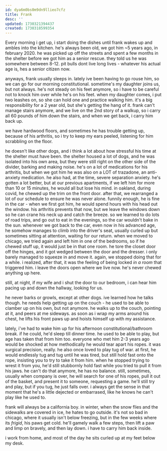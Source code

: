 ```yaml
---
id: dya6m0bs0m9dn9llieo7cfz
title: Frank
desc: ''
updated: 1730321394437
created: 1730318599354
---
```


Every morning i get up, i start doing the dishes until frank wakes up and ambles into the kitchen. he's always been old, we got him ~5 years ago, in february 2020. he was picked up off the streets and spent a few months in the shelter before we got him as a senior rescue. they told us he was somewhere between 8-12. pit bulls dont live long lives - whatever his actual age is, hes a senior citizen now.

anyways, frank usually sleeps in. lately ive been having to go rouse him, so we can go for our morning constitutional. sometime's my daughter joins us, but not always. he's not steady on his feet anymore, so i have to be careful not to knock him over while he's on his feet. when my daughter comes, i put two leashes on, so she can hold one and practice walking him. it's a big responsibility for a 2 year old, but she's getting the hang of it. frank can't manage stairs anymore, and we live on the 2nd story of a walkup, so i carry all 60 pounds of him down the stairs, and when we get back, i carry him back up.

we have hardwood floors, and sometimes he has trouble getting up, because of his arthritis, so i try to keep my ears peeled, listening for him scrabbling on the floor.

he doesn't like other dogs, and i think a lot about how stressful his time at the shelter must have been. the shelter housed a lot of dogs, and he was isolated into his own area, but they were still right on the other side of the divider, barking and making noise. he's on a lot of medications for his arthritis, but when we got him he was also on a LOT of trazadone, an anti-anxiety medication. he also had, at the time, severe separation anxiety. he's gotten a lot better, but at our previous apartments, if we left him for more than 10 or 15 minutes, he would all but lose his mind. in oakland, during covid, he chewed up the trim on the front door. after that, we rearranged a lot of our schedule to ensure he was never alone. funnily enough, he is fine in the car - when we first got him, he would spend hours with his head out the window. his arthritis prevents that now, but we leave the windows down so he can crane his neck up and catch the breeze. so we learned to do lots of road trips, and go out to eat in the evenings, so the car wouldn't bake in the sun. whenever we got back to the car, even now in his advanced age, he somehow manages to climb into the driver's seat, usually curled up but sometimes sitting at attention, waiting for our return. when we moved to chicago, we tried again and left him in one of the bedrooms, so if he chewed stuff up, it would just be in that one room. he tore the closet door off the hinges, and it got wedged between the door and the dresser. i only barely managed to squeeze in and move it. again, we stopped doing that for a while. i realized, after that, it was the feeling of being locked *in a room* that triggered him. i leave the doors open where we live now. he's never chewed anything up here.

still, at night, if my wife and i shut the door to our bedroom, i can hear him pacing up and down the hallway, looking for us.

he never barks or growls, except at other dogs. ive learned how he talks though. he needs help getting up on the couch - he used to be able to clamber up on his own, but not anymore. he walks up to the couch, pointing at it, and peers at me sideways. as soon as i wrap my arms around his chest, he lifts his front paws up and hoists himself up with my assistance.

lately, i've had to wake him up for his afternoon constitutional/bathroom break. if he could, he'd sleep till dinner time. he used to be able to play, but age has taken that from him too. everyone who met him 2-3 years ago would be shocked at how methodically he would tear apart his ropes. it was surgical precision, really. he also once loved to play tug of war. at first, he would endlessly tug and tug until he was tired, but still hold fast onto the rope, insisting you to try to take it from him. when he stopped trying to wrest it from you, he'd still stubbornly hold fast while you tried to pull it from his jaws. he can't do that anymore, he has no balance. still, sometimes, usually when company is over, he will search for one of his ropes, pull it out of the basket, and present it to someone, requesting a game. he'll still try and play, but if you tug, he just falls over. i always get the sense in that moment that he's a little dejected or embarrased, like he knows he can't play like he used to.

frank will always be a california boy. in winter, when the snow flies and the sidewalks are covered in ice, he hates to go outside. it's not so bad in chicago, where it usually isn't below freezing, but in the few weeks where its *frigid*, his paws get cold. he'll gamely walk a few steps, then lift a paw and limp on bravely, and then lay down. i have to carry him back inside.

i work from home, and most of the day he sits curled up at my feet below my desk.
